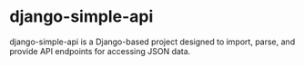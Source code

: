 # django-simple-api
django-simple-api is a Django-based project designed to import, parse, and provide API endpoints for accessing JSON data. 
